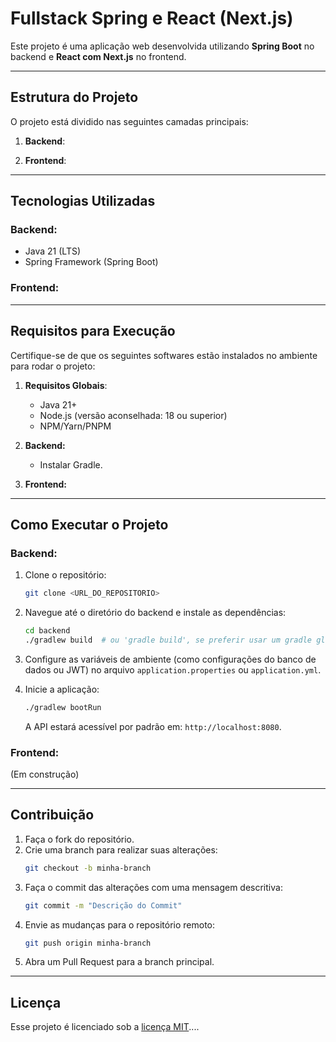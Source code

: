 # Fullstack Spring e React (Next.js)

Este projeto é uma aplicação web desenvolvida utilizando **Spring Boot** no backend e **React com Next.js** no frontend.

---

## Estrutura do Projeto

O projeto está dividido nas seguintes camadas principais:

1. **Backend**:  

2. **Frontend**:  

---

## Tecnologias Utilizadas

### Backend:
- Java 21 (LTS)
- Spring Framework (Spring Boot)

### Frontend:

---

## Requisitos para Execução

Certifique-se de que os seguintes softwares estão instalados no ambiente para rodar o projeto:

1. **Requisitos Globais**:
    - Java 21+
    - Node.js (versão aconselhada: 18 ou superior)
    - NPM/Yarn/PNPM

2. **Backend:**
    - Instalar Gradle.

3. **Frontend:**

---

## Como Executar o Projeto

### Backend:

1. Clone o repositório:
   ```bash
   git clone <URL_DO_REPOSITORIO>
   ```

2. Navegue até o diretório do backend e instale as dependências:
   ```bash
   cd backend
   ./gradlew build  # ou 'gradle build', se preferir usar um gradle global
   ```

3. Configure as variáveis de ambiente (como configurações do banco de dados ou JWT) no arquivo `application.properties` ou `application.yml`.

4. Inicie a aplicação:
   ```bash
   ./gradlew bootRun
   ```

   A API estará acessível por padrão em: `http://localhost:8080`.

### Frontend:

(Em construção)

---

## Contribuição

1. Faça o fork do repositório.
2. Crie uma branch para realizar suas alterações:
   ```bash
   git checkout -b minha-branch
   ```
3. Faça o commit das alterações com uma mensagem descritiva:
   ```bash
   git commit -m "Descrição do Commit"
   ```
4. Envie as mudanças para o repositório remoto:
   ```bash
   git push origin minha-branch
   ```
5. Abra um Pull Request para a branch principal.

---

## Licença

Esse projeto é licenciado sob a [licença MIT](LICENSE)....
